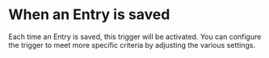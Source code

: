 # When an Entry is saved

Each time an Entry is saved, this trigger will be activated. You can configure the trigger to meet more specific criteria by adjusting the various settings.

<img class="dropshadow" :src="$withBase('/images/triggers/on-entry-save.png')" alt="" style="max-width:600px; margin-top:10px">

<!--
## If data has changed

How to detect if something has changed?

<img class="dropshadow" :src="$withBase('/images/00-fields-changed.png')" alt="" style="max-width:400px; margin-top:10px">
-->
